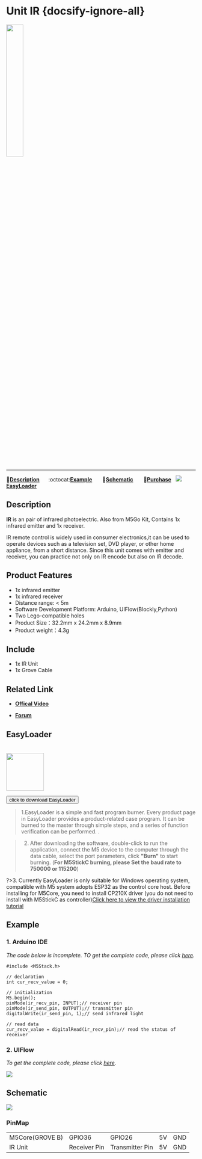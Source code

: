 # Unit IR {docsify-ignore-all}

<img src="assets/img/product_pics/unit/M5GO_Unit_ir.png" width="30%" height="30%">

***

:memo:**[Description](#Description)**&nbsp;&nbsp;&nbsp;&nbsp;&nbsp;&nbsp;:octocat:**[Example](#Example)**&nbsp;&nbsp;&nbsp;&nbsp;&nbsp;&nbsp; :electric_plug:**[Schematic](#Schematic)** &nbsp;&nbsp;&nbsp;&nbsp;&nbsp;&nbsp;🛒**[Purchase](https://m5stack.com/collections/m5-unit/products/ir-unit)**&nbsp;&nbsp;&nbsp;<img src="https://m5stack.oss-cn-shenzhen.aliyuncs.com/image/EasyLoader_logo-min.jpg">**[EasyLoader](#EasyLoader)**

## Description

**IR** is an pair of infrared photoelectric. Also from M5Go Kit, Contains 1x infrared emitter and 1x receiver.

IR remote control is widely used in consumer electronics,it can be used to operate devices such as a television set, DVD player, or other home appliance, from a short distance. Since this unit comes with emitter and receiver, you can practice not only on IR encode but also on IR decode.

## Product Features

- 1x infrared emitter
- 1x infrared receiver
- Distance range: < 5m
- Software Development Platform: Arduino, UIFlow(Blockly,Python)
- Two Lego-compatible holes
- Product Size：32.2mm x 24.2mm x 8.9mm
- Product weight：4.3g

## Include

- 1x IR Unit
- 1x Grove Cable

## Related Link

- **[Offical Video](https://www.youtube.com/channel/UCozgFVglWYQXbvTmGyS739w)**

- **[Forum](http://forum.m5stack.com/)**

## EasyLoader

<img src="https://m5stack.oss-cn-shenzhen.aliyuncs.com/image/EasyLoader_logo.png" width="100px" style="margin-top:20px">

<a href="https://m5stack.oss-cn-shenzhen.aliyuncs.com/EasyLoader/Unit/EasyLoader_IR.exe"><button type="button" class="btn btn-primary">click to download EasyLoader</button></a>

>1.EasyLoader is a simple and fast program burner. Every product page in EasyLoader provides a product-related case program. It can be burned to the master through simple steps, and a series of function verification can be performed. .

>2. After downloading the software, double-click to run the application, connect the M5 device to the computer through the data cable, select the port parameters, click **"Burn"** to start burning. (**For M5StickC burning, please Set the baud rate to 750000 or 115200**)

?>3. Currently EasyLoader is only suitable for Windows operating system, compatible with M5 system adopts ESP32 as the control core host. Before installing for M5Core, you need to install CP210X driver (you do not need to install with M5StickC as controller)[Click here to view the driver installation tutorial](en/related_documents/M5Burner#install-usb-driver)

## Example

### 1. Arduino IDE

*The code below is incomplete. TO get the complete code, please click [here](https://github.com/m5stack/M5-ProductExampleCodes/tree/master/Unit/IR/Arduino).*

```arduino
#include <M5Stack.h>

// declaration
int cur_recv_value = 0;

// initialization
M5.begin();
pinMode(ir_recv_pin, INPUT);// receiver pin
pinMode(ir_send_pin, OUTPUT);// transmitter pin
digitalWrite(ir_send_pin, 1);// send infrared light

// read data
cur_recv_value = digitalRead(ir_recv_pin);// read the status of receiver
```

### 2. UIFlow

*To get the complete code, please click [here](https://github.com/m5stack/M5-ProductExampleCodes/tree/master/Unit/IR/UIFlow).*

<img src="assets/img/product_pics/unit/unit_example/IR/example_unit_ir_03.png">

## Schematic

<img src="assets/img/product_pics/unit/ir_sch.JPG">

### PinMap

<table>
 <tr><td>M5Core(GROVE B)</td><td>GPIO36</td><td>GPIO26</td><td>5V</td><td>GND</td></tr>
 <tr><td>IR Unit</td><td>Receiver Pin</td><td>Transmitter Pin</td><td>5V</td><td>GND</td></tr>
</table>